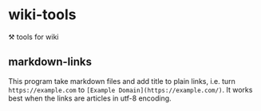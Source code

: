 # wiki-tools

⚒ tools for wiki

## markdown-links

This program take markdown files and add title to plain links, i.e. turn `https://example.com` to `[Example Domain](https://example.com/)`. It works best when the links are articles in utf-8 encoding.
